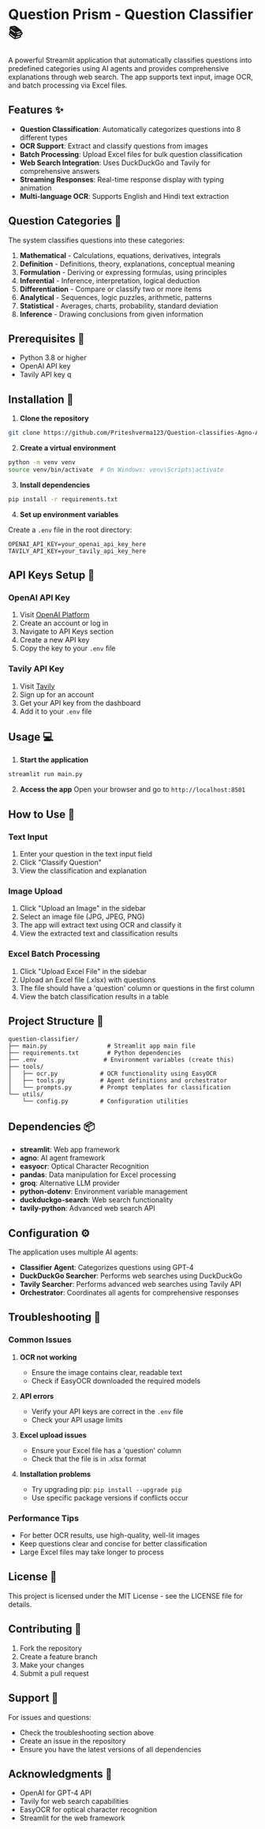  # Question Prism - Question Classifier 📚

A powerful Streamlit application that automatically classifies questions into predefined categories using AI agents and provides comprehensive explanations through web search. The app supports text input, image OCR, and batch processing via Excel files.

## Features ✨

- **Question Classification**: Automatically categorizes questions into 8 different types
- **OCR Support**: Extract and classify questions from images
- **Batch Processing**: Upload Excel files for bulk question classification
- **Web Search Integration**: Uses DuckDuckGo and Tavily for comprehensive answers
- **Streaming Responses**: Real-time response display with typing animation
- **Multi-language OCR**: Supports English and Hindi text extraction

## Question Categories 📝

The system classifies questions into these categories:

1. **Mathematical** - Calculations, equations, derivatives, integrals
2. **Definition** - Definitions, theory, explanations, conceptual meaning
3. **Formulation** - Deriving or expressing formulas, using principles
4. **Inferential** - Inference, interpretation, logical deduction
5. **Differentiation** - Compare or classify two or more items
6. **Analytical** - Sequences, logic puzzles, arithmetic, patterns
7. **Statistical** - Averages, charts, probability, standard deviation
8. **Inference** - Drawing conclusions from given information

## Prerequisites 🔧

- Python 3.8 or higher
- OpenAI API key
- Tavily API key
 q
## Installation 🚀

1. **Clone the repository**
```bash
git clone https://github.com/Priteshverma123/Question-classifies-Agno-Agent.git
```

2. **Create a virtual environment**
```bash
python -m venv venv
source venv/bin/activate  # On Windows: venv\Scripts\activate
```

3. **Install dependencies**
```bash
pip install -r requirements.txt
```

4. **Set up environment variables**

Create a `.env` file in the root directory:
```env
OPENAI_API_KEY=your_openai_api_key_here
TAVILY_API_KEY=your_tavily_api_key_here
```

## API Keys Setup 🔑

### OpenAI API Key
1. Visit [OpenAI Platform](https://platform.openai.com/)
2. Create an account or log in
3. Navigate to API Keys section
4. Create a new API key
5. Copy the key to your `.env` file

### Tavily API Key
1. Visit [Tavily](https://tavily.com/)
2. Sign up for an account
3. Get your API key from the dashboard
4. Add it to your `.env` file

## Usage 💻

1. **Start the application**
```bash
streamlit run main.py
```

2. **Access the app**
Open your browser and go to `http://localhost:8501`

## How to Use 📖

### Text Input
1. Enter your question in the text input field
2. Click "Classify Question"
3. View the classification and explanation

### Image Upload
1. Click "Upload an Image" in the sidebar
2. Select an image file (JPG, JPEG, PNG)
3. The app will extract text using OCR and classify it
4. View the extracted text and classification results

### Excel Batch Processing
1. Click "Upload Excel File" in the sidebar
2. Upload an Excel file (.xlsx) with questions
3. The file should have a 'question' column or questions in the first column
4. View the batch classification results in a table

## Project Structure 📁

```
question-classifier/
├── main.py                 # Streamlit app main file
├── requirements.txt        # Python dependencies
├── .env                   # Environment variables (create this)
├── tools/
│   ├── ocr.py            # OCR functionality using EasyOCR
│   ├── tools.py          # Agent definitions and orchestrator
│   └── prompts.py        # Prompt templates for classification
└── utils/
    └── config.py         # Configuration utilities
```

## Dependencies 📦

- **streamlit**: Web app framework
- **agno**: AI agent framework
- **easyocr**: Optical Character Recognition
- **pandas**: Data manipulation for Excel processing
- **groq**: Alternative LLM provider
- **python-dotenv**: Environment variable management
- **duckduckgo-search**: Web search functionality
- **tavily-python**: Advanced web search API

## Configuration ⚙️

The application uses multiple AI agents:

- **Classifier Agent**: Categorizes questions using GPT-4
- **DuckDuckGo Searcher**: Performs web searches using DuckDuckGo
- **Tavily Searcher**: Performs advanced web searches using Tavily API
- **Orchestrator**: Coordinates all agents for comprehensive responses

## Troubleshooting 🔧

### Common Issues

1. **OCR not working**
   - Ensure the image contains clear, readable text
   - Check if EasyOCR downloaded the required models

2. **API errors**
   - Verify your API keys are correct in the `.env` file
   - Check your API usage limits

3. **Excel upload issues**
   - Ensure your Excel file has a 'question' column
   - Check that the file is in .xlsx format

4. **Installation problems**
   - Try upgrading pip: `pip install --upgrade pip`
   - Use specific package versions if conflicts occur

### Performance Tips

- For better OCR results, use high-quality, well-lit images
- Keep questions clear and concise for better classification
- Large Excel files may take longer to process

## License 📄

This project is licensed under the MIT License - see the LICENSE file for details.

## Contributing 🤝

1. Fork the repository
2. Create a feature branch
3. Make your changes
4. Submit a pull request

## Support 💬

For issues and questions:
- Check the troubleshooting section above
- Create an issue in the repository
- Ensure you have the latest versions of all dependencies

## Acknowledgments 🙏

- OpenAI for GPT-4 API
- Tavily for web search capabilities
- EasyOCR for optical character recognition
- Streamlit for the web framework